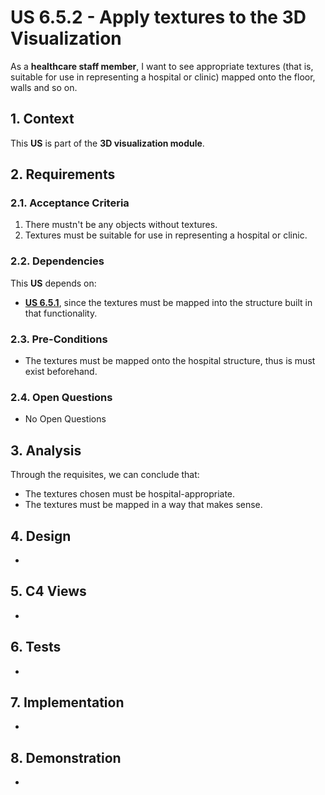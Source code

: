 # US 6.5.2 - Apply textures to the 3D Visualization

As a **healthcare staff member**, I want to see appropriate textures (that is, suitable for use in representing a hospital or clinic) mapped onto the floor, walls and so on.

## 1. Context

This **US** is part of the **3D visualization module**.

## 2. Requirements

### 2.1. Acceptance Criteria

1. There mustn't be any objects without textures.
2. Textures must be suitable for use in representing a hospital or clinic.

### 2.2. Dependencies

This **US** depends on:
* [**US 6.5.1**](../6-5-1/readme.md), since the textures must be mapped into the structure built in that functionality.

### 2.3. Pre-Conditions

* The textures must be mapped onto the hospital structure, thus is must exist beforehand.

### 2.4. Open Questions

* No Open Questions

## 3. Analysis

Through the requisites, we can conclude that:
* The textures chosen must be hospital-appropriate.
* The textures must be mapped in a way that makes sense.

## 4. Design

-

## 5. C4 Views

-

## 6. Tests

-

## 7. Implementation

-

## 8. Demonstration

-